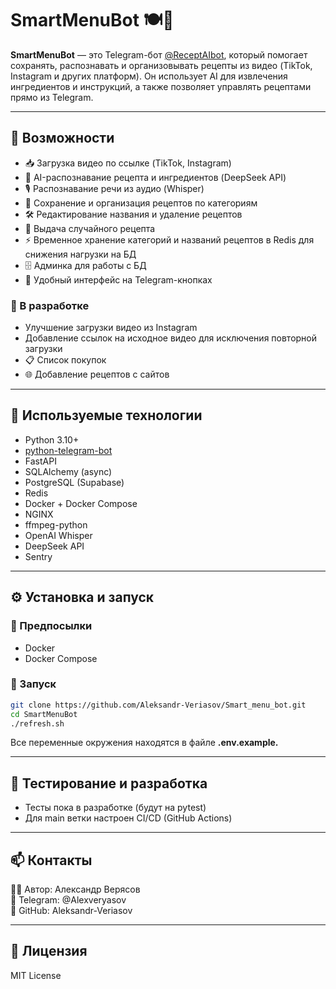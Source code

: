 # SmartMenuBot 🍽️🤖

**SmartMenuBot** — это Telegram-бот [@ReceptAIbot](https://t.me/ReceptAIbot), который помогает сохранять, распознавать и организовывать рецепты из видео (TikTok, Instagram и других платформ). Он использует AI для извлечения ингредиентов и инструкций, а также позволяет управлять рецептами прямо из Telegram.  

---

## 🚀 Возможности

- 📥 Загрузка видео по ссылке (TikTok, Instagram)  
- 🧠 AI-распознавание рецепта и ингредиентов (DeepSeek API)  
- 🎙 Распознавание речи из аудио (Whisper)  
- 📂 Сохранение и организация рецептов по категориям  
- 🛠 Редактирование названия и удаление рецептов  
- 🎲 Выдача случайного рецепта  
- ⚡ Временное хранение категорий и названий рецептов в Redis для снижения нагрузки на БД  
- 🗄 Админка для работы с БД  
- 💬 Удобный интерфейс на Telegram-кнопках  

### 🔮 В разработке
- Улучшение загрузки видео из Instagram  
- Добавление ссылок на исходное видео для исключения повторной загрузки  
- 📋 Список покупок  
- 🌐 Добавление рецептов с сайтов  

---

## 🧠 Используемые технологии

- Python 3.10+  
- [python-telegram-bot](https://github.com/python-telegram-bot/python-telegram-bot)  
- FastAPI  
- SQLAlchemy (async)  
- PostgreSQL (Supabase)  
- Redis  
- Docker + Docker Compose  
- NGINX  
- ffmpeg-python  
- OpenAI Whisper  
- DeepSeek API  
- Sentry  

---

## ⚙️ Установка и запуск

### 🔧 Предпосылки
- Docker  
- Docker Compose  

### 🚀 Запуск
```bash
git clone https://github.com/Aleksandr-Veriasov/Smart_menu_bot.git
cd SmartMenuBot
./refresh.sh
```
Все переменные окружения находятся в файле **.env.example.**

---

## 🧪 Тестирование и разработка

- Тесты пока в разработке (будут на pytest)
- Для main ветки настроен CI/CD (GitHub Actions)

---

## 📫 Контакты

👨‍💻 Автор: Александр Верясов \
📩 Telegram: @Alexveryasov \
🐙 GitHub: Aleksandr-Veriasov

---

## 📄 Лицензия

MIT License
